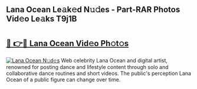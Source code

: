 ## Lana Ocean Le𝚊k𝚎d N𝚞𝚍es - Part-RAR Photos Vid𝚎o Le𝚊ks T9j1B

# <h2><a href="http://fbcbi7u.evod.top/?m=Lana+Ocean">🔗 👉🔴 Lana Ocean Vid𝚎o Ph𝚘t𝚘s</a></h2>

[![Lana Ocean N𝚞d𝚎s](https://i.imgur.com/8V9OHl7.gif)](http://fbcbi7u.evod.top/?m=Lana+Ocean)
Web celebrity Lana Ocean and digital artist, renowned for posting dance and lifestyle content through solo and collaborative dance routines and short videos. The public's perception Lana Ocean of a public figure can change over time. 
